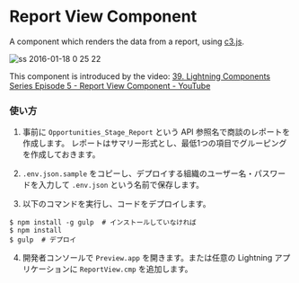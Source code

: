 Report View Component
=====================

A component which renders the data from a report, using [c3.js](http://c3js.org/).

![ss 2016-01-18 0 25 22](https://cloud.githubusercontent.com/assets/1001444/12378207/581a56b8-bd7a-11e5-994c-82c2f6f8b8d6.png)

This component is introduced by the video:
[39. Lightning Components Series Episode 5 - Report View Component - YouTube](https://www.youtube.com/watch?v=FqT-NVR8MXc)


### 使い方

1. 事前に `Opportunities_Stage_Report` という API 参照名で商談のレポートを作成します。
レポートはサマリー形式とし、最低1つの項目でグルーピングを作成しておきます。

2. `.env.json.sample` をコピーし、デプロイする組織のユーザー名・パスワードを入力して `.env.json` という名前で保存します。

3. 以下のコマンドを実行し、コードをデプロイします。

  ```
  $ npm install -g gulp  # インストールしていなければ
  $ npm install
  $ gulp  # デプロイ
  ```

4. 開発者コンソールで `Preview.app` を開きます。または任意の Lightning アプリケーションに `ReportView.cmp` を追加します。
